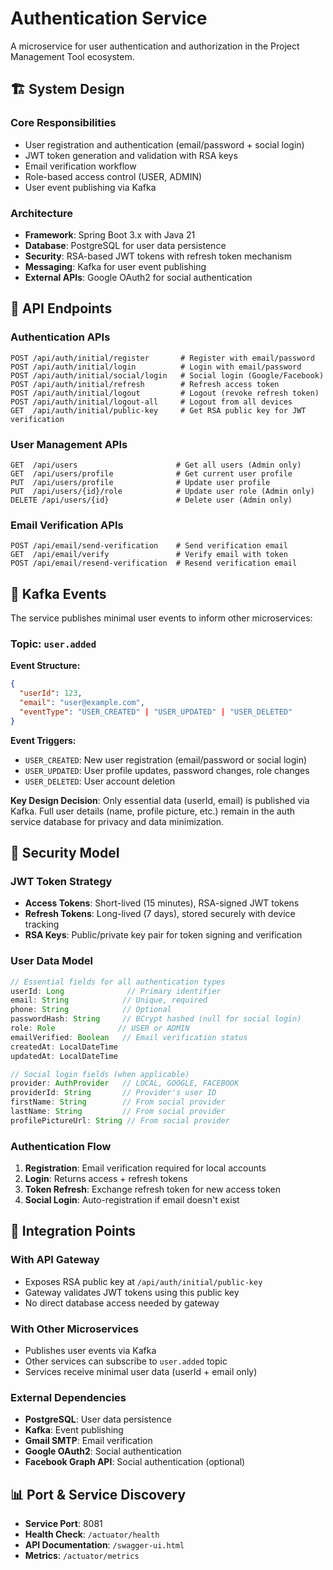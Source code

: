 # Authentication Service

A microservice for user authentication and authorization in the Project Management Tool ecosystem.

## 🏗️ System Design

### Core Responsibilities
- User registration and authentication (email/password + social login)
- JWT token generation and validation with RSA keys
- Email verification workflow
- Role-based access control (USER, ADMIN)
- User event publishing via Kafka

### Architecture
- **Framework**: Spring Boot 3.x with Java 21
- **Database**: PostgreSQL for user data persistence
- **Security**: RSA-based JWT tokens with refresh token mechanism
- **Messaging**: Kafka for user event publishing
- **External APIs**: Google OAuth2 for social authentication

## 📡 API Endpoints

### Authentication APIs
```
POST /api/auth/initial/register       # Register with email/password
POST /api/auth/initial/login          # Login with email/password  
POST /api/auth/initial/social/login   # Social login (Google/Facebook)
POST /api/auth/initial/refresh        # Refresh access token
POST /api/auth/initial/logout         # Logout (revoke refresh token)
POST /api/auth/initial/logout-all     # Logout from all devices
GET  /api/auth/initial/public-key     # Get RSA public key for JWT verification
```

### User Management APIs
```
GET  /api/users                      # Get all users (Admin only)
GET  /api/users/profile              # Get current user profile
PUT  /api/users/profile              # Update user profile
PUT  /api/users/{id}/role            # Update user role (Admin only)
DELETE /api/users/{id}               # Delete user (Admin only)
```

### Email Verification APIs
```
POST /api/email/send-verification    # Send verification email
GET  /api/email/verify               # Verify email with token
POST /api/email/resend-verification  # Resend verification email
```

## 📨 Kafka Events

The service publishes minimal user events to inform other microservices:

### Topic: `user.added`

**Event Structure:**
```json
{
  "userId": 123,
  "email": "user@example.com",
  "eventType": "USER_CREATED" | "USER_UPDATED" | "USER_DELETED"
}
```

**Event Triggers:**
- `USER_CREATED`: New user registration (email/password or social login)
- `USER_UPDATED`: User profile updates, password changes, role changes
- `USER_DELETED`: User account deletion

**Key Design Decision**: Only essential data (userId, email) is published via Kafka. Full user details (name, profile picture, etc.) remain in the auth service database for privacy and data minimization.

## 🔐 Security Model

### JWT Token Strategy
- **Access Tokens**: Short-lived (15 minutes), RSA-signed JWT tokens
- **Refresh Tokens**: Long-lived (7 days), stored securely with device tracking
- **RSA Keys**: Public/private key pair for token signing and verification

### User Data Model
```java
// Essential fields for all authentication types
userId: Long              // Primary identifier
email: String            // Unique, required
phone: String            // Optional
passwordHash: String     // BCrypt hashed (null for social login)
role: Role              // USER or ADMIN
emailVerified: Boolean   // Email verification status
createdAt: LocalDateTime
updatedAt: LocalDateTime

// Social login fields (when applicable)
provider: AuthProvider   // LOCAL, GOOGLE, FACEBOOK
providerId: String       // Provider's user ID
firstName: String        // From social provider
lastName: String         // From social provider
profilePictureUrl: String // From social provider
```

### Authentication Flow
1. **Registration**: Email verification required for local accounts
2. **Login**: Returns access + refresh tokens
3. **Token Refresh**: Exchange refresh token for new access token
4. **Social Login**: Auto-registration if email doesn't exist

## 🔗 Integration Points

### With API Gateway
- Exposes RSA public key at `/api/auth/initial/public-key`
- Gateway validates JWT tokens using this public key
- No direct database access needed by gateway

### With Other Microservices
- Publishes user events via Kafka
- Other services can subscribe to `user.added` topic
- Services receive minimal user data (userId + email only)

### External Dependencies
- **PostgreSQL**: User data persistence
- **Kafka**: Event publishing
- **Gmail SMTP**: Email verification
- **Google OAuth2**: Social authentication
- **Facebook Graph API**: Social authentication (optional)

## 📊 Port & Service Discovery
- **Service Port**: 8081
- **Health Check**: `/actuator/health`
- **API Documentation**: `/swagger-ui.html`
- **Metrics**: `/actuator/metrics`
